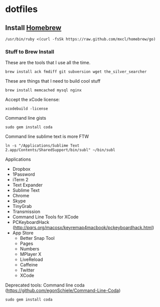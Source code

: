 dotfiles
========
## Install [Homebrew](http://mxcl.github.com/homebrew/)
````
/usr/bin/ruby <(curl -fsSk https://raw.github.com/mxcl/homebrew/go)
````

### Stuff to Brew Install
These are the tools that I use all the time.
````
brew install ack fmdiff git subversion wget the_silver_searcher
````

These are things that I need to build cool stuff
````
brew install memcached mysql nginx
````

Accept the xCode license:
````
xcodebuild -license
````

Command line gists
````
sudo gem install coda
````


Command line sublime text is more FTW
````
ln -s "/Applications/Sublime Text 2.app/Contents/SharedSupport/bin/subl" ~/bin/subl
````

Applications
- Dropbox
- 1Password
- iTerm 2
- Text Expander
- Sublime Text
- Chrome
- Skype
- TinyGrab
- Transmission
- Command Line Tools for XCode
- PCKeyboardHack (http://pqrs.org/macosx/keyremap4macbook/pckeyboardhack.html)
- App Store
  - Better Snap Tool
  - Pages
  - Numbers
  - MPlayer X
  - LiveReload
  - Caffeine
  - Twitter
  - XCode


Deprecated tools:
Command line coda (https://github.com/egonSchiele/Command-Line-Coda)
````
sudo gem install coda
````
